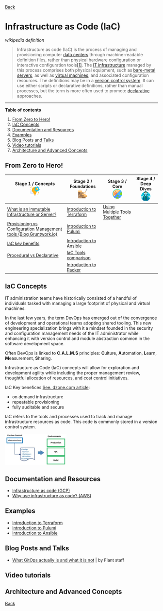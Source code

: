 [Back](/learn/README.md)

# Infrastructure as Code (IaC)

_wikipedia definition_
>Infrastructure as code (IaC) is the process of managing and provisioning computer [data centers](https://en.wikipedia.org/wiki/Data_center) through machine-readable definition files, rather than physical hardware configuration or interactive configuration tools[[1]](https://en.wikipedia.org/wiki/Infrastructure_as_code#cite_note-AWS_in_Action,_IaC-1). The [IT infrastructure](https://en.wikipedia.org/wiki/IT_infrastructure) managed by this process comprises both physical equipment, such as [bare-metal servers](https://en.wikipedia.org/wiki/Bare-metal_server), as well as [virtual machines](https://en.wikipedia.org/wiki/Virtual_machine), and associated configuration resources. The definitions may be in a [version control system](https://en.wikipedia.org/wiki/Version_control_system). It can use either scripts or declarative definitions, rather than manual processes, but the term is more often used to promote [declarative](https://en.wikipedia.org/wiki/Declarative_programming) approaches.

-----------------
**Table of contents**
1. [From Zero to Hero!](#from-zero-to-hero)
2. [IaC Concepts](#iac-concepts)
3. [Documentation and Resources](#documentation-and-resources)
4. [Examples](#examples)
5. [Blog Posts and Talks](#blog-posts-and-talks)
6. [Video tutorials](#video-tutorials)
7. [Architecture and Advanced Concepts](#architecture-and-advanced-concepts)

## From Zero to Hero!

<table>
   <thead>
       <tr>
           <th style="text-align: center; vertical-align: middle;">Stage 1 / Concepts <br /><img src="/learn/data/learning-path-icon-stage1.png" /></th>
           <th style="text-align: center; vertical-align: middle;">Stage 2 / Foundations <br /><img src="/learn/data/learning-path-icon-stage2.png" /></th>
           <th style="text-align: center; vertical-align: middle;">Stage 3 / Core <br /><img src="/learn/data/learning-path-icon-stage3.png" /></th>
           <th style="text-align: center; vertical-align: middle;">Stage 4 / Deep Dives <br /><img src="/learn/data/learning-path-icon-stage4.png" /></th>
       </tr>
   </thead>

   <tbody>
       <tr>
           <td><a href="#/learn/iac/what-is-an-immutable-infrastructure-server">What is an Immutable Infrastructure or Server?</a></td>
           <td><a href="#/techno/hashicorp-terraform" target="_blank">Introduction to Terraform</a></td>
           <td><a href="#/learn/iac/using-multiple-tools-together">Using Multiple Tools Together</a></td>
           <td></td>
       </tr>
       <tr>
           <td><a href="https://blog.gruntwork.io/why-we-use-terraform-and-not-chef-puppet-ansible-saltstack-or-cloudformation-7989dad2865c?gi=cfad03e3531b" target="_blank">Provisioning vs Configuration Management tools (Blog Gruntwork.io)</a></td>
           <td><a href="#/techno/pulumi" target="_blank">Introduction to Pulumi</a></td>
           <td></td>
           <td></td>
       </tr>
       <tr>
           <td><a href="#/learn/iac/iac-key-benefits">IaC key benefits</a></td>
           <td><a href="#/techno/ansible" target="_blank">Introduction to Ansible</a></td>
           <td></td>
           <td></td>
       </tr>
       <tr>
           <td><a href="#/learn/iac/procedural-vs-declarative">Procedural vs Declarative</a></td>
           <td><a href="#/learn/iac/iac-tools-comparison">IaC Tools comparison</a></td>
           <td></td>
           <td></td>
       </tr>         
       <tr>
           <td></td>
           <td><a href="#/learn/iac/introduction-to-packer">Introduction to Packer</a></td>
           <td></td>
           <td></td>
       </tr>      
   </tbody>
</table>

## IaC Concepts
IT administration teams have historically consisted of a handful of individuals tasked with managing a large footprint of physical and virtual machines.

In the last few years, the term DevOps has emerged out of the convergence of development and operational teams adopting shared tooling. This new engineering specialization brings with it a mindset founded in the security and configuration management needs of the IT administrator while enhancing it with version control and module abstraction common in the software development space.

Often DevOps is linked to **C.A.L.M.S** principles: **C**ulture, **A**utomation, **L**earn, **M**easurement, **S**haring.

Infrastructure as Code (IaC) concepts will allow for exploration and development agility while including the proper management review, thoughtful allocation of resources, and cost control initiatives.

IaC Key benefices [See. dzone.com article](/learn/iac/iac-key-benefits.md):
* on demand infrastructure
* repeatable provisioning
* fully auditable and secure

IaC refers to the tools and processes used to track and manage infrastructure resources as code. This code is commonly stored in a version control system.

<img src="/learn/iac/data/iac-concept.png" width="40%" />

## Documentation and Resources
* <a href="https://cloud.google.com/solutions/infrastructure-as-code#cards" target="_blank">Infrastructure as code (GCP)</a>
* <a href="https://containersonaws.com/introduction/infrastructure-as-code/" target="_blank">Why use infrastructure as code? (AWS)</a>

## Examples
* <a href="#/techno/hashicorp-terraform.md">Introduction to Terraform</a>
* <a href="#/techno/pulumi.md">Introduction to Pulumi</a>
* <a href="#/techno/ansible.md">Introduction to Ansible</a>

## Blog Posts and Talks
* [What GitOps actually is and what it is not](https://medium.com/flant-com/gitops-2a67a5b82884) | by Flant staff

## Video tutorials

## Architecture and Advanced Concepts

[Back](/learn/README.md)